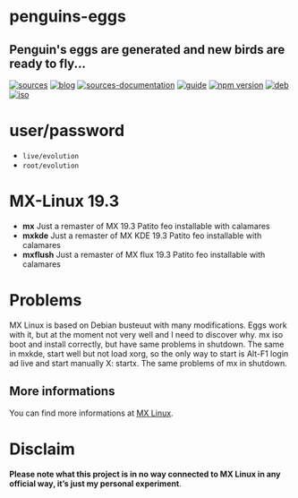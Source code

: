 penguins-eggs
=============

## Penguin&#39;s eggs are generated and new birds are ready to fly...
[![sources](https://img.shields.io/badge/github-sources-blue)](https://github.com/pieroproietti/penguins-eggs)
[![blog](https://img.shields.io/badge/blog-penguin's%20eggs-blue)](https://penguins-eggs.net)
[![sources-documentation](https://img.shields.io/badge/sources-documentation-blue)](https://penguins-eggs.net/sources-documentation/index.html)
[![guide](https://img.shields.io/badge/guide-penguin's%20eggs-blue)](https://penguins-eggs.net/book/)
[![npm version](https://img.shields.io/npm/v/penguins-eggs.svg)](https://npmjs.org/package/penguins-eggs)
[![deb](https://img.shields.io/badge/deb-packages-orange)](https://sourceforge.net/projects/penguins-eggs/files/packages-deb)
[![iso](https://img.shields.io/badge/iso-images-orange)](https://sourceforge.net/projects/penguins-eggs/files/iso)

# user/password
* ```live/evolution```
* ```root/evolution```

# MX-Linux 19.3

* **mx** Just a remaster of MX 19.3 Patito feo installable with calamares
* **mxkde** Just a remaster of MX KDE 19.3 Patito feo installable with calamares
* **mxflush** Just a remaster of MX flux 19.3 Patito feo installable with calamares

# Problems
MX Linux is based on Debian busteuut with many modifications. Eggs work with it, but at the moment not very well and I need to discover why.
mx iso boot and install correctly, but have same problems in shutdown. The same in mxkde, start well but not load xorg, so the only way to start is Alt-F1 login ad live and start manually X: startx. The same problems of  mx in shutdown. 

## More informations
You can find more informations at [MX Linux](https://mxlinux.org/). 

# Disclaim
__Please note what this project is in no way connected to MX Linux in any official way, it’s just my personal experiment__.
